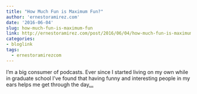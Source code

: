```yaml
---
title: "How Much Fun is Maximum Fun?"
author: 'ernestoramirez.com'
date: '2016-06-04'
slug: how-much-fun-is-maximum-fun
link: http://ernestoramirez.com/post/2016/06/04/how-much-fun-is-maximum-fun/
categories:
- bloglink
tags:
  - ernestoramirezcom
---
```


I’m a big consumer of podcasts. Ever since I started living on my own while in graduate school I’ve found that having funny and interesting people in my ears helps me get through the day[... <i class="fas fa-external-link-alt"></i>](http://ernestoramirez.com/post/2016/06/04/how-much-fun-is-maximum-fun/)

